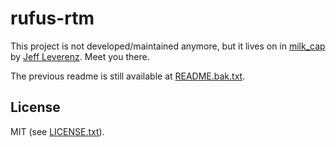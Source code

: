 
# rufus-rtm

This project is not developed/maintained anymore, but it lives on in [milk_cap](https://github.com/jleverenz/milk_cap) by [Jeff Leverenz](https://github.com/jleverenz). Meet you there.

The previous readme is still available at [README.bak.txt](README.bak.txt).

## License

MIT (see [LICENSE.txt](LICENSE.txt)).

